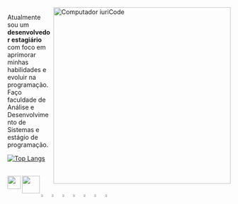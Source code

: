 

<img src="https://raw.githubusercontent.com/MicaelliMedeiros/micaellimedeiros/master/image/computer-illustration.png" min-width="400px" max-width="400px" width="400px" align="right" alt="Computador iuriCode">

<p align="left"> 
  Atualmente sou um <strong>desenvolvedor estagiário</strong> com foco em<br> aprimorar minhas habilidades e evoluir na programação.<br>
  Faço faculdade de Análise e Desenvolvimento de Sistemas e estágio de programação.
</p>

[![Top Langs](https://github-readme-stats.vercel.app/api/top-langs/?username=luczz1&theme=github_dark&layout=compact)](https://github.com/luczz1/github-readme-stats)

<div><br>
  <a href="https://www.linkedin.com/in/lucaslcs1/" target="_blank"><img align="left" height="30" width="30" src="https://cdn-icons-png.flaticon.com/512/145/145807.png"></a> 
   <a href="https://www.instagram.com/lucaslcs0/" target="_blank"><img align="left" height="40" width="40" src="https://img.icons8.com/color/512/instagram-new--v1.png"></a> 
</div>
<div align="left"><br><br>
    <img width="4%" src="https://cdn.jsdelivr.net/gh/devicons/devicon/icons/html5/html5-original.svg" />
    <img width="4%" src="https://cdn.jsdelivr.net/gh/devicons/devicon/icons/css3/css3-original.svg" />
    <img width="4%" src="https://cdn.jsdelivr.net/gh/devicons/devicon/icons/bootstrap/bootstrap-original.svg" /> 
    <img width="4%" src="https://cdn.jsdelivr.net/gh/devicons/devicon/icons/javascript/javascript-original.svg" />
    <img width="4%" src="https://cdn.jsdelivr.net/gh/devicons/devicon/icons/typescript/typescript-original.svg" />
    <img width="4%" src="https://cdn.jsdelivr.net/gh/devicons/devicon/icons/angularjs/angularjs-plain.svg" />
    <img width="4%" src="https://cdn.jsdelivr.net/gh/devicons/devicon/icons/mysql/mysql-original.svg" />
  </div>
